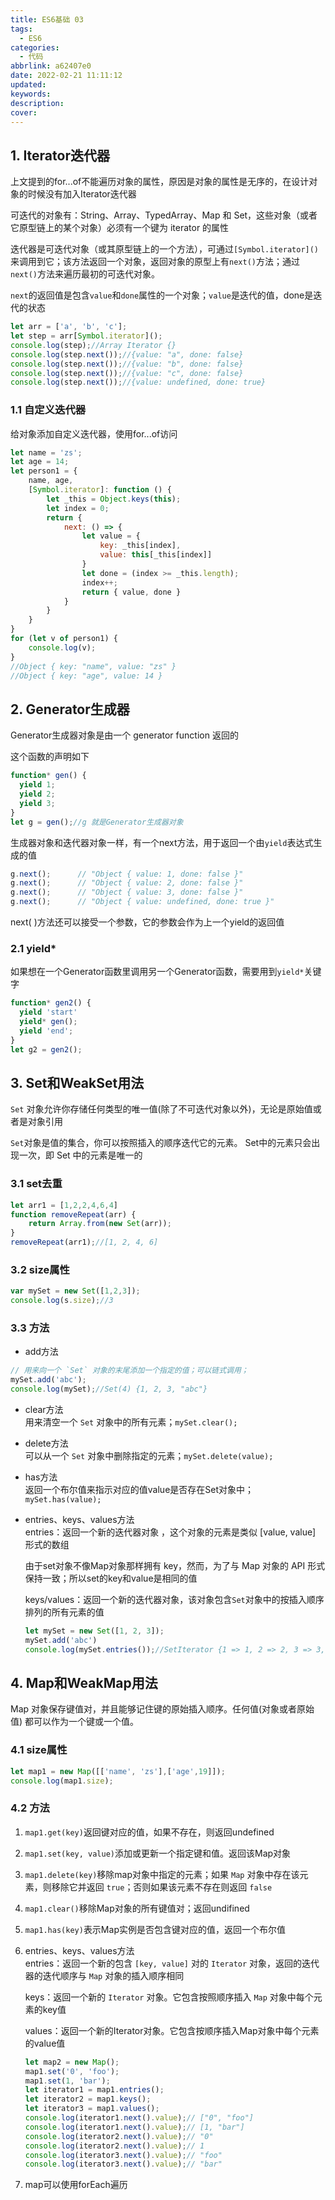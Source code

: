 ```yaml
---
title: ES6基础 03
tags:
  - ES6
categories:
  - 代码
abbrlink: a62407e0
date: 2022-02-21 11:11:12
updated:
keywords:
description:
cover:
---
```

## 1. Iterator迭代器

上文提到的for...of不能遍历对象的属性，原因是对象的属性是无序的，在设计对象的时候没有加入Iterator迭代器

可迭代的对象有：String、Array、TypedArray、Map 和 Set，这些对象（或者它原型链上的某个对象）必须有一个键为 iterator 的属性

迭代器是可迭代对象（或其原型链上的一个方法），可通过`[Symbol.iterator]()`来调用到它；该方法返回一个对象，返回对象的原型上有`next()`方法；通过`next()`方法来遍历最初的可迭代对象。

`next`的返回值是包含`value`和`done`属性的一个对象；`value`是迭代的值，done是迭代的状态

```javascript
let arr = ['a', 'b', 'c'];
let step = arr[Symbol.iterator]();
console.log(step);//Array Iterator {}
console.log(step.next());//{value: "a", done: false}
console.log(step.next());//{value: "b", done: false}
console.log(step.next());//{value: "c", done: false}
console.log(step.next());//{value: undefined, done: true}
```

### 1.1 自定义迭代器

给对象添加自定义迭代器，使用for...of访问

```javascript
let name = 'zs';
let age = 14;
let person1 = {
    name, age,
    [Symbol.iterator]: function () {
        let _this = Object.keys(this);
        let index = 0;
        return {
            next: () => {
                let value = {
                    key: _this[index],
                    value: this[_this[index]]
                }
                let done = (index >= _this.length);
                index++;
                return { value, done }
            }
        }
    }
}
for (let v of person1) {
    console.log(v);
}
//Object { key: "name", value: "zs" }
//Object { key: "age", value: 14 }
```

## 2. Generator生成器

Generator生成器对象是由一个 generator function 返回的

这个函数的声明如下

```javascript
function* gen() {
  yield 1;
  yield 2;
  yield 3;
}
let g = gen();//g 就是Generator生成器对象
```

生成器对象和迭代器对象一样，有一个next方法，用于返回一个由`yield`表达式生成的值

```javascript
g.next();      // "Object { value: 1, done: false }"
g.next();      // "Object { value: 2, done: false }"
g.next();      // "Object { value: 3, done: false }"
g.next();      // "Object { value: undefined, done: true }"
```

next( )方法还可以接受一个参数，它的参数会作为上一个yield的返回值

### 2.1 yield*

如果想在一个Generator函数里调用另一个Generator函数，需要用到`yield*`关键字

```javascript
function* gen2() {
  yield 'start'
  yield* gen();
  yield 'end';
}
let g2 = gen2();
```

## 3. Set和WeakSet用法

`Set` 对象允许你存储任何类型的唯一值(除了不可迭代对象以外)，无论是原始值或者是对象引用

`Set`对象是值的集合，你可以按照插入的顺序迭代它的元素。 Set中的元素只会出现一次，即 Set 中的元素是唯一的

### 3.1 set去重

```javascript
let arr1 = [1,2,2,4,6,4]
function removeRepeat(arr) {
    return Array.from(new Set(arr));
}
removeRepeat(arr1);//[1, 2, 4, 6]
```

### 3.2 size属性

```javascript
var mySet = new Set([1,2,3]);
console.log(s.size);//3
```

### 3.3 方法


- add方法
```javascript
// 用来向一个 `Set` 对象的末尾添加一个指定的值；可以链式调用；
mySet.add('abc');
console.log(mySet);//Set(4) {1, 2, 3, "abc"}
```
- clear方法  
   用来清空一个 `Set` 对象中的所有元素；`mySet.clear();`

- delete方法  
  可以从一个 `Set` 对象中删除指定的元素；`mySet.delete(value);`

- has方法  
  返回一个布尔值来指示对应的值value是否存在Set对象中；`mySet.has(value);`

- entries、keys、values方法  
  entries：返回一个新的迭代器对象 ，这个对象的元素是类似 [value, value] 形式的数组  

  由于set对象不像Map对象那样拥有 key，然而，为了与 Map 对象的 API 形式保持一致；所以set的key和value是相同的值  
  
  keys/values：返回一个新的迭代器对象，该对象包含`Set`对象中的按插入顺序排列的所有元素的值

  ```javascript
  let mySet = new Set([1, 2, 3]);
  mySet.add('abc')
  console.log(mySet.entries());//SetIterator {1 => 1, 2 => 2, 3 => 3, "abc" => "abc"}
  ```

## 4. Map和WeakMap用法

Map 对象保存键值对，并且能够记住键的原始插入顺序。任何值(对象或者原始值) 都可以作为一个键或一个值。

### 4.1 size属性

```javascript
let map1 = new Map([['name', 'zs'],['age',19]]);
console.log(map1.size);
```

### 4.2 方法

1. `map1.get(key)`返回键对应的值，如果不存在，则返回undefined

2. `map1.set(key, value)`添加或更新一个指定键和值。返回该Map对象

3. `map1.delete(key)`移除map对象中指定的元素；如果 `Map` 对象中存在该元素，则移除它并返回 `true`；否则如果该元素不存在则返回 `false`

4. `map1.clear()`移除Map对象的所有键值对；返回undifined

5. `map1.has(key)`表示Map实例是否包含键对应的值，返回一个布尔值

6. entries、keys、values方法  
   entries：返回一个新的包含 `[key, value]` 对的 `Iterator` 对象，返回的迭代器的迭代顺序与 `Map` 对象的插入顺序相同  
   
   keys：返回一个新的 `Iterator` 对象。它包含按照顺序插入 `Map` 对象中每个元素的key值  
   
   values：返回一个新的Iterator对象。它包含按顺序插入Map对象中每个元素的value值

    ```javascript
    let map2 = new Map();
    map1.set('0', 'foo');
    map1.set(1, 'bar');
    let iterator1 = map1.entries();
    let iterator2 = map1.keys();
    let iterator3 = map1.values();
    console.log(iterator1.next().value);// ["0", "foo"]
    console.log(iterator1.next().value);// [1, "bar"]
    console.log(iterator2.next().value);// "0"
    console.log(iterator2.next().value);// 1
    console.log(iterator3.next().value);// "foo"
    console.log(iterator3.next().value);// "bar"
    ```
7. map可以使用forEach遍历




